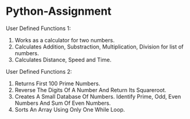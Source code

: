 # Python-Assignment
User Defined Functions 1:

1. Works as a calculator for two numbers.
2. Calculates Addition, Substraction, Multiplication, Division for list of numbers.
3. Calculates Distance, Speed and Time.

User Defined Functions 2:

1. Returns First 100 Prime Numbers.
2. Reverse The Digits Of A Number And Return Its Squareroot.
3. Creates A Small Database Of Numbers. Identify Prime, Odd, Even Numbers And Sum Of Even Numbers.
4. Sorts An Array Using Only One While Loop.
